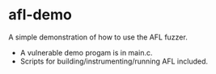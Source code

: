 # afl-demo

A simple demonstration of how to use the AFL fuzzer.

- A vulnerable demo progam is in main.c.
- Scripts for building/instrumenting/running AFL included.
